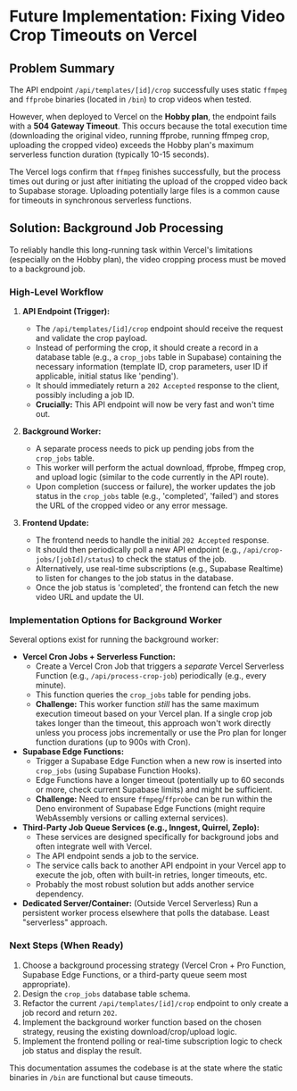 # Future Implementation: Fixing Video Crop Timeouts on Vercel

## Problem Summary

The API endpoint `/api/templates/[id]/crop` successfully uses static `ffmpeg` and `ffprobe` binaries (located in `/bin`) to crop videos when tested.

However, when deployed to Vercel on the **Hobby plan**, the endpoint fails with a **504 Gateway Timeout**. This occurs because the total execution time (downloading the original video, running ffprobe, running ffmpeg crop, uploading the cropped video) exceeds the Hobby plan's maximum serverless function duration (typically 10-15 seconds).

The Vercel logs confirm that `ffmpeg` finishes successfully, but the process times out during or just after initiating the upload of the cropped video back to Supabase storage. Uploading potentially large files is a common cause for timeouts in synchronous serverless functions.

## Solution: Background Job Processing

To reliably handle this long-running task within Vercel's limitations (especially on the Hobby plan), the video cropping process must be moved to a background job.

### High-Level Workflow

1.  **API Endpoint (Trigger):**
    *   The `/api/templates/[id]/crop` endpoint should receive the request and validate the crop payload.
    *   Instead of performing the crop, it should create a record in a database table (e.g., a `crop_jobs` table in Supabase) containing the necessary information (template ID, crop parameters, user ID if applicable, initial status like 'pending').
    *   It should immediately return a `202 Accepted` response to the client, possibly including a job ID.
    *   **Crucially:** This API endpoint will now be very fast and won't time out.

2.  **Background Worker:**
    *   A separate process needs to pick up pending jobs from the `crop_jobs` table.
    *   This worker will perform the actual download, ffprobe, ffmpeg crop, and upload logic (similar to the code currently in the API route).
    *   Upon completion (success or failure), the worker updates the job status in the `crop_jobs` table (e.g., 'completed', 'failed') and stores the URL of the cropped video or any error message.

3.  **Frontend Update:**
    *   The frontend needs to handle the initial `202 Accepted` response.
    *   It should then periodically poll a new API endpoint (e.g., `/api/crop-jobs/[jobId]/status`) to check the status of the job.
    *   Alternatively, use real-time subscriptions (e.g., Supabase Realtime) to listen for changes to the job status in the database.
    *   Once the job status is 'completed', the frontend can fetch the new video URL and update the UI.

### Implementation Options for Background Worker

Several options exist for running the background worker:

*   **Vercel Cron Jobs + Serverless Function:**
    *   Create a Vercel Cron Job that triggers a *separate* Vercel Serverless Function (e.g., `/api/process-crop-job`) periodically (e.g., every minute).
    *   This function queries the `crop_jobs` table for pending jobs.
    *   **Challenge:** This worker function *still* has the same maximum execution timeout based on your Vercel plan. If a single crop job takes longer than the timeout, this approach won't work directly unless you process jobs incrementally or use the Pro plan for longer function durations (up to 900s with Cron).
*   **Supabase Edge Functions:**
    *   Trigger a Supabase Edge Function when a new row is inserted into `crop_jobs` (using Supabase Function Hooks).
    *   Edge Functions have a longer timeout (potentially up to 60 seconds or more, check current Supabase limits) and might be sufficient.
    *   **Challenge:** Need to ensure `ffmpeg`/`ffprobe` can be run within the Deno environment of Supabase Edge Functions (might require WebAssembly versions or calling external services).
*   **Third-Party Job Queue Services (e.g., Inngest, Quirrel, Zeplo):**
    *   These services are designed specifically for background jobs and often integrate well with Vercel.
    *   The API endpoint sends a job to the service.
    *   The service calls back to another API endpoint in your Vercel app to execute the job, often with built-in retries, longer timeouts, etc.
    *   Probably the most robust solution but adds another service dependency.
*   **Dedicated Server/Container:** (Outside Vercel Serverless) Run a persistent worker process elsewhere that polls the database. Least "serverless" approach.

### Next Steps (When Ready)

1.  Choose a background processing strategy (Vercel Cron + Pro Function, Supabase Edge Functions, or a third-party queue seem most appropriate).
2.  Design the `crop_jobs` database table schema.
3.  Refactor the current `/api/templates/[id]/crop` endpoint to only create a job record and return `202`.
4.  Implement the background worker function based on the chosen strategy, reusing the existing download/crop/upload logic.
5.  Implement the frontend polling or real-time subscription logic to check job status and display the result.

This documentation assumes the codebase is at the state where the static binaries in `/bin` are functional but cause timeouts.
